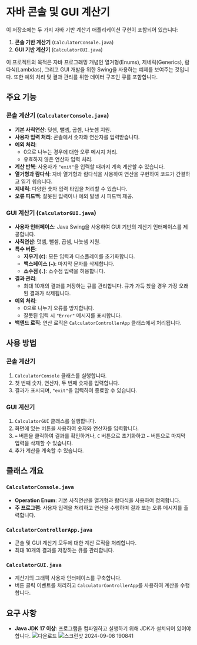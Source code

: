 # 자바 콘솔 및 GUI 계산기

이 저장소에는 두 가지 자바 기반 계산기 애플리케이션 구현이 포함되어 있습니다:
1. **콘솔 기반 계산기** (`CalculatorConsole.java`)
2. **GUI 기반 계산기** (`CalculatorGUI.java`)

이 프로젝트의 목적은 자바 프로그래밍 개념인 열거형(Enums), 제네릭(Generics), 람다식(Lambdas), 그리고 GUI 개발을 위한 Swing을 사용하는 예제를 보여주는 것입니다. 또한 예외 처리 및 결과 관리를 위한 데이터 구조인 큐를 포함합니다.

## 주요 기능

### 콘솔 계산기 (`CalculatorConsole.java`)
- **기본 사칙연산**: 덧셈, 뺄셈, 곱셈, 나눗셈 지원.
- **사용자 입력 처리**: 콘솔에서 숫자와 연산자를 입력받습니다.
- **예외 처리**:
    - 0으로 나누는 경우에 대한 오류 메시지 처리.
    - 유효하지 않은 연산자 입력 처리.
- **계산 반복**: 사용자가 `"exit"`을 입력할 때까지 계속 계산할 수 있습니다.
- **열거형과 람다식**: 자바 열거형과 람다식을 사용하여 연산을 구현하여 코드가 간결하고 읽기 쉽습니다.
- **제네릭**: 다양한 숫자 입력 타입을 처리할 수 있습니다.
- **오류 피드백**: 잘못된 입력이나 예외 발생 시 피드백 제공.

### GUI 계산기 (`CalculatorGUI.java`)
- **사용자 인터페이스**: Java Swing을 사용하여 GUI 기반의 계산기 인터페이스를 제공합니다.
- **사칙연산**: 덧셈, 뺄셈, 곱셈, 나눗셈 지원.
- **특수 버튼**:
  - **지우기 (`C`)**: 모든 입력과 디스플레이를 초기화합니다.
  - **백스페이스 (`←`)**: 마지막 문자를 삭제합니다.
  - **소수점 (`.`)**: 소수점 입력을 허용합니다.
- **결과 관리**:
  - 최대 10개의 결과를 저장하는 큐를 관리합니다. 큐가 가득 찼을 경우 가장 오래된 결과가 삭제됩니다.
- **예외 처리**:
  - 0으로 나누기 오류를 방지합니다.
  - 잘못된 입력 시 `"Error"` 메시지를 표시합니다.
- **백엔드 로직**: 연산 로직은 `CalculatorControllerApp` 클래스에서 처리됩니다.

## 사용 방법

### 콘솔 계산기
1. `CalculatorConsole` 클래스를 실행합니다.
2. 첫 번째 숫자, 연산자, 두 번째 숫자를 입력합니다.
3. 결과가 표시되며, `"exit"`을 입력하여 종료할 수 있습니다.

### GUI 계산기
1. `CalculatorGUI` 클래스를 실행합니다.
2. 화면에 있는 버튼을 사용하여 숫자와 연산자를 입력합니다.
3. `=` 버튼을 클릭하여 결과를 확인하거나, `C` 버튼으로 초기화하고 `←` 버튼으로 마지막 입력을 삭제할 수 있습니다.
4. 추가 계산을 계속할 수 있습니다.

## 클래스 개요

### `CalculatorConsole.java`
- **Operation Enum**: 기본 사칙연산을 열거형과 람다식을 사용하여 정의합니다.
- **주 프로그램**: 사용자 입력을 처리하고 연산을 수행하며 결과 또는 오류 메시지를 출력합니다.

### `CalculatorControllerApp.java`
- 콘솔 및 GUI 계산기 모두에 대한 계산 로직을 처리합니다.
- 최대 10개의 결과를 저장하는 큐를 관리합니다.

### `CalculatorGUI.java`
- 계산기의 그래픽 사용자 인터페이스를 구축합니다.
- 버튼 클릭 이벤트를 처리하고 `CalculatorControllerApp`를 사용하여 계산을 수행합니다.

## 요구 사항
- **Java JDK 17 이상**: 프로그램을 컴파일하고 실행하기 위해 JDK가 설치되어 있어야 합니다.
![다운로드](https://github.com/user-attachments/assets/c347d559-4afe-4ec2-8b95-66e1184f6d15)
![스크린샷 2024-09-08 190841](https://github.com/user-attachments/assets/a29d01fa-0e27-4ec1-8006-fad0a45ed2ec)

